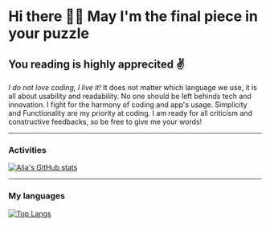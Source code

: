 <h1>Hi there ✌🏻 May I'm the final piece in your puzzle </h1>

## You reading is highly apprecited :v:
*I do not love coding, I live it!*
It does not matter which language we use, it is all about usability and readability. No one should be left behinds tech and innovation. I fight for the harmony of coding and app's usage. Simplicity and Functionality are my priority at coding. I am ready for all criticism and constructive feedbacks, so be free to give me your words!

  ---
### Activities
[![Alia's GitHub stats](https://github-readme-stats.vercel.app/api?username=alikiny&show_icons=true&theme=compact)](https://github.com/alikiny/github-readme-stats)

  ---
### My languages
[![Top Langs](https://github-readme-stats.vercel.app/api/top-langs/?username=alikiny&layout=radical)](https://github.com/alikiny/github-readme-stats)
  


